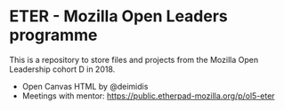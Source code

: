 # ETER - Mozilla Open Leaders programme

This is a repository to store files and projects from the Mozilla Open Leadership cohort D in 2018.

- Open Canvas HTML by @deimidis
- Meetings with mentor: https://public.etherpad-mozilla.org/p/ol5-eter
